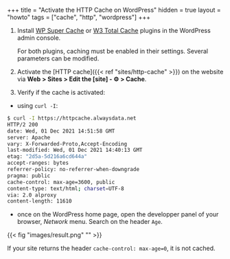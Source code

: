 +++
title = "Activate the HTTP Cache on WordPress"
hidden = true
layout = "howto"
tags = ["cache", "http", "wordpress"]
+++

1. Install [WP Super Cache](https://wordpress.org/plugins/wp-super-cache/) or [W3 Total Cache](https://wordpress.org/plugins/w3-total-cache/) plugins in the WordPress admin console.

	For both plugins, caching must be enabled in their settings. Several parameters can be modified.

2. Activate the [HTTP cache]({{< ref "sites/http-cache" >}}) on the website via **Web > Sites > Edit the [site] - ⚙️ > Cache**.

3. Verify if the cache is activated:

- using `curl -I`:
```sh
$ curl -I https://httpcache.alwaysdata.net
HTTP/2 200 
date: Wed, 01 Dec 2021 14:51:58 GMT
server: Apache
vary: X-Forwarded-Proto,Accept-Encoding
last-modified: Wed, 01 Dec 2021 14:40:13 GMT
etag: "2d5a-5d216a6cd644a"
accept-ranges: bytes
referrer-policy: no-referrer-when-downgrade
pragma: public
cache-control: max-age=3600, public
content-type: text/html; charset=UTF-8
via: 2.0 alproxy
content-length: 11610
```
- once on the WordPress home page, open the developper panel of your browser, *Network* menu. Search on the header `Age`.

{{< fig "images/result.png" "" >}}

If your site returns the header `cache-control: max-age=0`, it is not cached.
